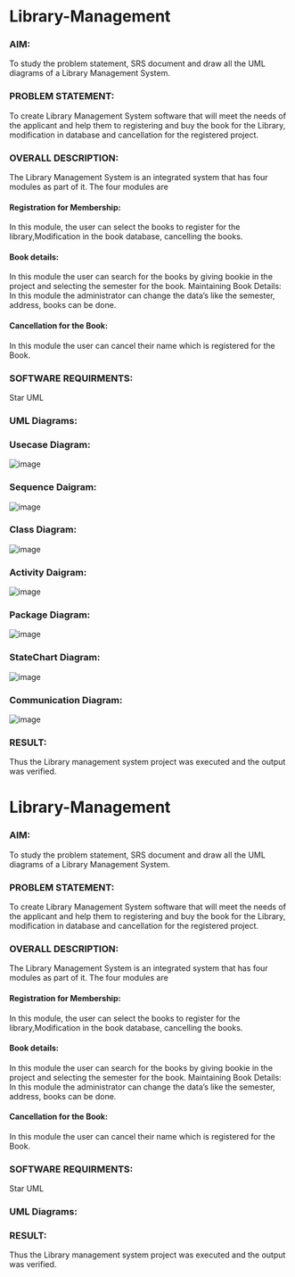 # Library-Management
### AIM:
To study the problem statement, SRS document and draw all the UML diagrams of a Library Management System.
### PROBLEM STATEMENT:
To create Library Management System software that will meet the needs of the applicant
and help them to registering and buy the book for the Library, modification in database and
cancellation for the registered project.
### OVERALL DESCRIPTION:
The Library Management System is an integrated system that has four modules as part of
it. The four modules are
#### Registration for Membership:
In this module, the user can select the books to register for the library,Modification in the book
database, cancelling the books.
#### Book details:
In this module the user can search for the books by giving bookie in the project and selecting
the semester for the book.
Maintaining Book Details:
In this module the administrator can change the data’s like the semester, address, books can be
done.
#### Cancellation for the Book:
In this module the user can cancel their name which is registered for the Book.
### SOFTWARE REQUIRMENTS:
Star UML
### UML Diagrams:
### Usecase Diagram:
![image](https://github.com/22002525karthikeyan/Library-Management/assets/118708040/ae75580b-ddae-4bc3-bcd4-b4d5a9f15891)
### Sequence Daigram:
![image](https://github.com/22002525karthikeyan/Library-Management/assets/118708040/3a0934b9-c44e-4e96-9e5c-2001f4110419)
### Class Diagram:
![image](https://github.com/22002525karthikeyan/Library-Management/assets/118708040/afb2fb36-4ac6-4ba1-acaf-6dcce2151e66)
### Activity Daigram:
![image](https://github.com/22002525karthikeyan/Library-Management/assets/118708040/dcfa5724-5c3e-442d-a504-de4d42d457c1)
### Package Diagram:
![image](https://github.com/22002525karthikeyan/Library-Management/assets/118708040/9faea659-10ea-47c5-80c1-9ae57445dea0)
### StateChart Diagram:
![image](https://github.com/22002525karthikeyan/Library-Management/assets/118708040/bae5dd38-5f6a-4e34-9ae4-b041826fd1d5)
### Communication Diagram:
![image](https://github.com/22002525karthikeyan/Library-Management/assets/118708040/b0af0acc-55c7-4668-9a88-0968332020e6)

### RESULT:
Thus the Library management system project was executed and the output was verified.
# Library-Management
### AIM:
To study the problem statement, SRS document and draw all the UML diagrams of a Library Management System.
### PROBLEM STATEMENT:
To create Library Management System software that will meet the needs of the applicant
and help them to registering and buy the book for the Library, modification in database and
cancellation for the registered project.
### OVERALL DESCRIPTION:
The Library Management System is an integrated system that has four modules as part of
it. The four modules are
#### Registration for Membership:
In this module, the user can select the books to register for the library,Modification in the book
database, cancelling the books.
#### Book details:
In this module the user can search for the books by giving bookie in the project and selecting
the semester for the book.
Maintaining Book Details:
In this module the administrator can change the data’s like the semester, address, books can be
done.
#### Cancellation for the Book:
In this module the user can cancel their name which is registered for the Book.
### SOFTWARE REQUIRMENTS:
Star UML
### UML Diagrams:

### RESULT:
Thus the Library management system project was executed and the output was verified.
